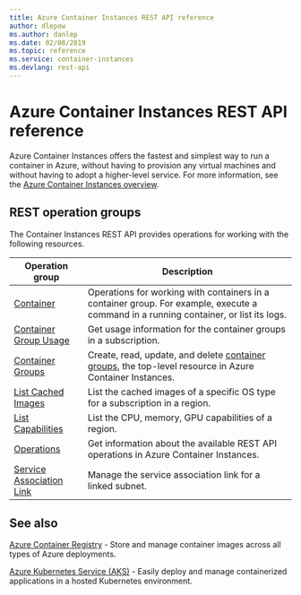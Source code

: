 ```yaml
---
title: Azure Container Instances REST API reference
author: dlepow
ms.author: danlep
ms.date: 02/08/2019
ms.topic: reference
ms.service: container-instances
ms.devlang: rest-api
---
```


# Azure Container Instances REST API reference

Azure Container Instances offers the fastest and simplest way to run a container in Azure, without having to provision any virtual machines and without having to adopt a higher-level service. For more information, see the [Azure Container Instances overview](/azure/container-instances/container-instances-overview).

## REST operation groups

The Container Instances REST API provides operations for working with the following resources.

| Operation group | Description                                                        |
|-----------------|--------------------------------------------------------------------|
|[Container](xref:management.azure.com.container-instances.container)| Operations for working with containers in a container group. For example, execute a command in a running container, or list its logs. |
|[Container Group Usage](xref:management.azure.com.container-instances.containergroupusage)| Get usage information for the container groups in a subscription. |
|[Container Groups](xref:management.azure.com.container-instances.containergroups)| Create, read, update, and delete [container groups](/azure/container-instances/container-instances-container-groups), the top-level resource in Azure Container Instances. |
|[List Cached Images](xref:management.azure.com.container-instances.listcachedimages) | List the cached images of a specific OS type for a subscription in a region.|
|[List Capabilities](xref:management.azure.com.container-instances.listcapabilities)| List the CPU, memory, GPU capabilities of a region.|
|[Operations](xref:management.azure.com.container-instances.operations)| Get information about the available REST API operations in Azure Container Instances. |
|[Service Association Link](xref:management.azure.com.container-instances.serviceassociationlink)| Manage the service association link for a linked subnet. |

## See also

[Azure Container Registry](/azure/container-registry/) - Store and manage container images across all types of Azure deployments.

[Azure Kubernetes Service (AKS)](/azure/aks/) - Easily deploy and manage containerized applications in a hosted Kubernetes environment.
